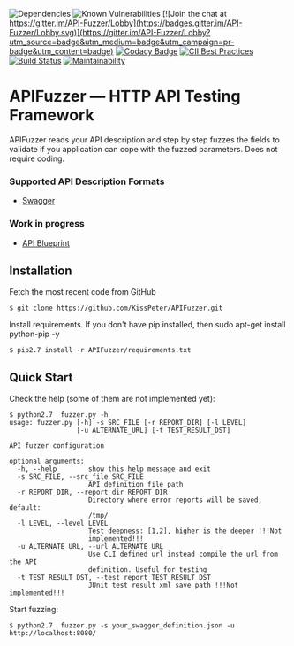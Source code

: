 ![Dependencies](https://www.versioneye.com/user/projects/5a4ca3490fb24f05139b8d06/badge.svg?style=flat-square) ![Known Vulnerabilities](https://snyk.io/test/github/KissPeter/APIFuzzer/badge.svg)
[![Join the chat at https://gitter.im/API-Fuzzer/Lobby](https://badges.gitter.im/API-Fuzzer/Lobby.svg)](https://gitter.im/API-Fuzzer/Lobby?utm_source=badge&utm_medium=badge&utm_campaign=pr-badge&utm_content=badge)
[![Codacy Badge](https://api.codacy.com/project/badge/Grade/eab6434d9bd742e3880d8f589a9cc0a6)](https://www.codacy.com/app/KissPeter/APIFuzzer?utm_source=github.com&utm_medium=referral&utm_content=KissPeter/APIFuzzer&utm_campaign=badger)
[![CII Best Practices](https://bestpractices.coreinfrastructure.org/projects/1620/badge)](https://bestpractices.coreinfrastructure.org/projects/1620)
[![Build Status](https://travis-ci.org/KissPeter/APIFuzzer.svg?branch=master)](https://travis-ci.org/KissPeter/APIFuzzer)
[![Maintainability](https://api.codeclimate.com/v1/badges/bfc9bda00deb5002b665/maintainability)](https://codeclimate.com/github/KissPeter/APIFuzzer/maintainability)

# APIFuzzer — HTTP API Testing Framework


APIFuzzer reads your API description and step by step fuzzes the fields to validate 
if you application can cope with the fuzzed parameters. Does not require coding.

### Supported API Description Formats

- [Swagger][]

### Work in progress
- [API Blueprint][]

## Installation

Fetch the most recent code from GitHub
```
$ git clone https://github.com/KissPeter/APIFuzzer.git
```
Install requirements. If you don't have pip installed, then sudo apt-get install python-pip -y 
```
$ pip2.7 install -r APIFuzzer/requirements.txt
```

## Quick Start
Check the help (some of them are not implemented yet):
```
$ python2.7  fuzzer.py -h
usage: fuzzer.py [-h] -s SRC_FILE [-r REPORT_DIR] [-l LEVEL]
                 [-u ALTERNATE_URL] [-t TEST_RESULT_DST]

API fuzzer configuration

optional arguments:
  -h, --help        show this help message and exit
  -s SRC_FILE, --src_file SRC_FILE
                    API definition file path
  -r REPORT_DIR, --report_dir REPORT_DIR
                    Directory where error reports will be saved, default:
                    /tmp/
  -l LEVEL, --level LEVEL
                    Test deepness: [1,2], higher is the deeper !!!Not
                    implemented!!!
  -u ALTERNATE_URL, --url ALTERNATE_URL
                    Use CLI defined url instead compile the url from the API
                    definition. Useful for testing
  -t TEST_RESULT_DST, --test_report TEST_RESULT_DST
                    JUnit test result xml save path !!!Not implemented!!!

```
Start fuzzing:

```
$ python2.7  fuzzer.py -s your_swagger_definition.json -u http://localhost:8080/
```

[API Blueprint]: https://apiblueprint.org/
[Swagger]: http://swagger.io/
